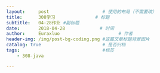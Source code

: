 ```yaml
---
layout:     post                    # 使用的布局（不需要改）
title:      308学习               # 标题 
subtitle:   04-28作业 #副标题
date:       2018-04-28             # 时间
author:     Euraxluo                      # 作者
header-img: /img/post-bg-coding.png #这篇文章标题背景图片
catalog: true                       # 是否归档
tags:                               #标签
    - 308-java

---
```


